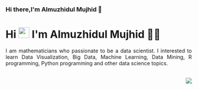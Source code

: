 ### Hi there,I'm Almuzhidul Mujhid 👋

# Hi <img src="https://github.com/TheDudeThatCode/TheDudeThatCode/blob/master/Assets/Hi.gif" width="29px"> I'm Almuzhidul Mujhid 🧑🏻

<p align="justify">
  I am mathematicians who passionate to be a data scientist. I interested to learn Data Visualization, Big Data, Machine Learning, Data Mining, R programming, Python programming and other data science topics.
</p>

<br> 

<img align='right' src = "https://github-readme-stats.vercel.app/api/top-langs/?username=eliyanto29&show_icons=true&show_icons=true&title_color=fff&icon_color=0BB7F3&text_color=9f9f9f&bg_color=151515">

<!--
**Almuzhidul/Almuzhidul** is a ✨ _special_ ✨ repository because its `README.md` (this file) appears on your GitHub profile.

Here are some ideas to get you started:

- 🔭 I’m currently studying at Ahmad Dahlan University
- 🌱 I’m currently learning ...
- 👯 I’m looking to collaborate on ...
- 🤔 I’m looking for help with ...
- 💬 Ask me about ...
- 📫 How to reach me: ...
- 😄 Pronouns: ...
- ⚡ Fun fact: ...
-->
